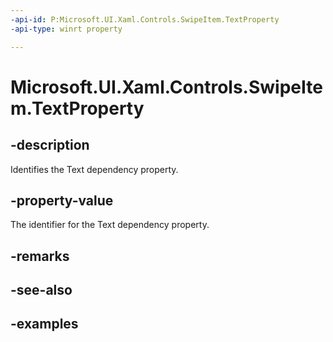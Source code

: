 ```yaml
---
-api-id: P:Microsoft.UI.Xaml.Controls.SwipeItem.TextProperty
-api-type: winrt property

---
```

<!-- Property syntax.
public DependencyProperty TextProperty { get; }
-->

# Microsoft.UI.Xaml.Controls.SwipeItem.TextProperty


## -description

Identifies the Text dependency property.


## -property-value

The identifier for the Text dependency property.


## -remarks


## -see-also


## -examples


